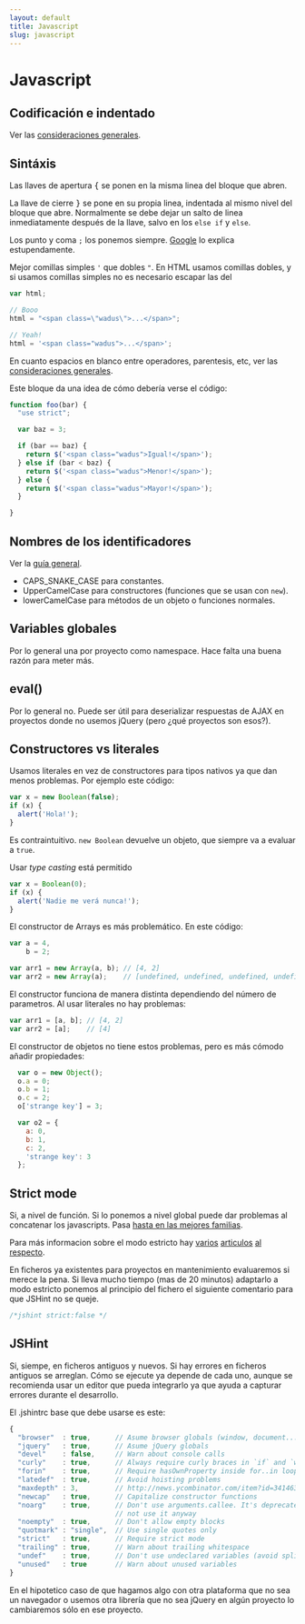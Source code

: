 ```yaml
---
layout: default
title: Javascript
slug: javascript
---
```


# Javascript

## Codificación e indentado

Ver las [consideraciones generales](/guides/general.html).

## Sintáxis

Las llaves de apertura <kbd>{</kbd> se ponen en la misma linea del bloque que abren.

La llave de cierre <kbd>}</kbd> se pone en su propia linea, indentada al mismo nivel del bloque que abre. Normalmente se debe dejar un salto de linea inmediatamente después de la llave, salvo en los `else if` y `else`.

Los punto y coma `;` los ponemos siempre. [Google][Google_ASI] lo explica estupendamente.

Mejor comillas simples `'` que dobles `"`. En HTML usamos comillas dobles, y si usamos comillas simples no es necesario escapar las del

```js
var html;

// Booo
html = "<span class=\"wadus\">...</span>";

// Yeah!
html = '<span class="wadus">...</span>';
```

En cuanto espacios en blanco entre operadores, parentesis, etc, ver las [consideraciones
generales][general_whitespace].

Este bloque da una idea de cómo debería verse el código:

```js
function foo(bar) {
  "use strict";

  var baz = 3;

  if (bar == baz) {
    return $('<span class="wadus">Igual!</span>');
  } else if (bar < baz) {
    return $('<span class="wadus">Menor!</span>');
  } else {
    return $('<span class="wadus">Mayor!</span>');
  }

}
```

## Nombres de los identificadores

Ver la [guía general](/guides/general.html#nombres_de_identificadores).

- CAPS_SNAKE_CASE para constantes.
- UpperCamelCase para constructores (funciones que se usan con `new`).
- lowerCamelCase para métodos de un objeto o funciones normales.

## Variables globales

Por lo general una por proyecto como namespace. Hace falta una buena razón para meter más.

## eval()

Por lo general no. Puede ser útil para deserializar respuestas de AJAX en proyectos donde no usemos
jQuery (pero ¿qué proyectos son esos?).

## Constructores vs literales

Usamos literales en vez de constructores para tipos nativos ya que dan menos problemas. Por ejemplo
este código:

```js
var x = new Boolean(false);
if (x) {
  alert('Hola!');
}
```

Es contraintuitivo. `new Boolean` devuelve un objeto, que siempre va a evaluar a `true`.

Usar _type casting_ está permitido

```js
var x = Boolean(0);
if (x) {
  alert('Nadie me verá nunca!');
}
```

El constructor de Arrays es más problemático. En este código:

```js
var a = 4,
    b = 2;

var arr1 = new Array(a, b); // [4, 2]
var arr2 = new Array(a);    // [undefined, undefined, undefined, undefined]
```

El constructor funciona de manera distinta dependiendo del número de parametros. Al usar literales
no hay problemas:

```js
var arr1 = [a, b]; // [4, 2]
var arr2 = [a];    // [4]
```

El constructor de objetos no tiene estos problemas, pero es más cómodo añadir propiedades:

```js
  var o = new Object();
  o.a = 0;
  o.b = 1;
  o.c = 2;
  o['strange key'] = 3;

  var o2 = {
    a: 0,
    b: 1,
    c: 2,
    'strange key': 3
  };
```

<!--
## Documentación y comentarios

¿JSDoc[1] o Docco/Rocco[2]?

[1]:
[2]: http://jashkenas.github.com/docco/
-->

## Strict mode

Si, a nivel de función. Si lo ponemos a nivel global puede dar problemas al concatenar los
javascripts. Pasa [hasta en las mejores familias][amazon_strict_mode].

Para más informacion sobre el modo estricto hay [varios][mdn_strict] [articulos][jresig_strict]
[al respecto][zakas_strict].

En ficheros ya existentes para proyectos en mantenimiento evaluaremos si merece la pena. Si lleva
mucho tiempo (mas de 20 minutos) adaptarlo a modo estricto ponemos al principio del fichero el
siguiente comentario para que JSHint no se queje.

```js
/*jshint strict:false */
```
## JSHint

Si, siempe, en ficheros antiguos y nuevos. Si hay errores en ficheros antiguos se arreglan. Cómo se
ejecute ya depende de cada uno, aunque se recomienda usar un editor que pueda integrarlo ya que
ayuda a capturar errores durante el desarrollo.

El .jshintrc base que debe usarse es este:

```js
{
  "browser"  : true,      // Asume browser globals (window, document...)
  "jquery"   : true,      // Asume jQuery globals
  "devel"    : false,     // Warn about console calls
  "curly"    : true,      // Always require curly braces in `if` and `while` blocks
  "forin"    : true,      // Require hasOwnProperty inside for..in loops
  "latedef"  : true,      // Avoid hoisting problems
  "maxdepth" : 3,         // http://news.ycombinator.com/item?id=3414637
  "newcap"   : true,      // Capitalize constructor functions
  "noarg"    : true,      // Don't use arguments.callee. It's deprecated so you should
                          // not use it anyway
  "noempty"  : true,      // Don't allow empty blocks
  "quotmark" : "single",  // Use single quotes only
  "strict"   : true,      // Require strict mode
  "trailing" : true,      // Warn about trailing whitespace
  "undef"    : true,      // Don't use undeclared variables (avoid splicit globals)
  "unused"   : true       // Warn about unused variables
}
```

En el hipotetico caso de que hagamos algo con otra plataforma que no sea un navegador o usemos otra
librería que no sea jQuery en algún proyecto lo cambiaremos sólo en ese proyecto.

[google_asi]: http://google-styleguide.googlecode.com/svn/trunk/javascriptguide.xml?showone=Semicolons#Semicolons
[general_whitespace]: /guides/general.html#espacios_en_blanco
[amazon_strict_mode]: https://bugzilla.mozilla.org/show_bug.cgi?id=579119
[mdn_strict]: https://developer.mozilla.org/en-US/docs/JavaScript/Reference/Functions_and_function_scope/Strict_mode
[jresig_strict]: http://ejohn.org/blog/ecmascript-5-strict-mode-json-and-more/
[zakas_strict]: http://www.nczonline.net/blog/2012/03/13/its-time-to-start-using-javascript-strict-mode/
